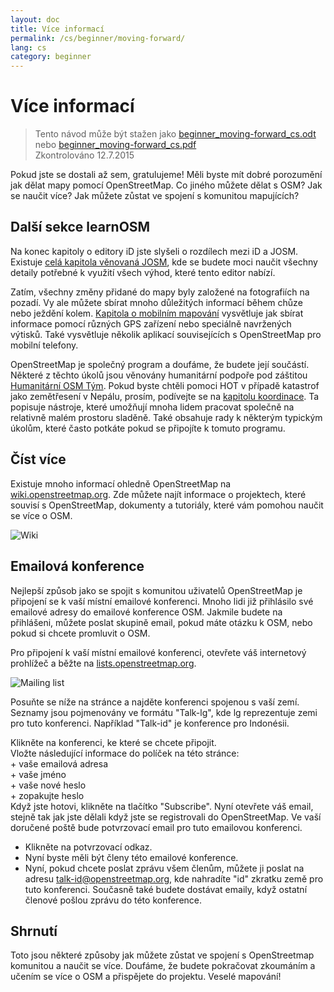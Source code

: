 ```yaml
---
layout: doc
title: Více informací
permalink: /cs/beginner/moving-forward/
lang: cs
category: beginner
---
```


Více informací
===============

> Tento návod může být stažen jako [beginner_moving-forward_cs.odt](/files/beginner_moving-forward_cs.odt) nebo [beginner_moving-forward_cs.pdf](/files/beginner_moving-forward_cs.pdf)  
> Zkontrolováno 12.7.2015  

Pokud jste se dostali až sem, gratulujeme! Měli byste mít dobré porozumění jak dělat mapy pomocí OpenStreetMap. Co jiného můžete dělat s OSM? Jak se naučit více? Jak můžete zůstat ve spojení s komunitou mapujících?  

Další sekce learnOSM
---------------------------

Na konec kapitoly o editory iD jste slyšeli o rozdílech mezi iD a JOSM. Existuje [celá kapitola věnovaná JOSM](/cs/josm/), kde se budete moci naučit všechny detaily potřebné k využití všech výhod, které tento editor nabízí.  

Zatím, všechny změny přidané do mapy byly založené na fotografiích na pozadí. Vy ale můžete sbírat mnoho důležitých informací během chůze nebo ježdění kolem. [Kapitola o mobilním mapování](/cs/mobile-mapping/) vysvětluje jak sbírat informace pomocí různých GPS zařízení nebo speciálně navržených výtisků. Také vysvětluje několik aplikací souvisejících s OpenStreetMap pro mobilní telefony.  

OpenStreetMap je společný program a doufáme, že budete její součástí. Některé z těchto úkolů jsou věnovány humanitární podpoře pod záštitou [Humanitární OSM Tým](http://hotosm.org). Pokud byste chtěli pomoci HOT v případě katastrof jako zemětřesení v Nepálu, prosím, podívejte se na [kapitolu koordinace](/en/coordination/). Ta popisuje nástroje, které umožňují mnoha lidem pracovat společně na relativně malém prostoru sladěně. Také obsahuje rady k některým typickým úkolům, které často potkáte pokud se připojíte k tomuto programu.  


Číst více
----------

Existuje mnoho informací ohledně OpenStreetMap na [wiki.openstreetmap.org](http://wiki.openstreetmap.org/). Zde můžete najít informace o projektech, které souvisí s OpenStreetMap, dokumenty a tutoriály, které vám pomohou naučit se více o OSM.  

![Wiki][]

<!-- also more info on this site once it is prepared -->

Emailová konference
------------

Nejlepší způsob jako se spojit s komunitou uživatelů OpenStreetMap je připojení se k vaší místní emailové konferenci. Mnoho lidi již přihlásilo své emailové adresy do emailové konference OSM. Jakmile budete na přihlášeni, můžete poslat skupině email, pokud máte otázku k OSM, nebo pokud si chcete promluvit o OSM.  

Pro připojení k vaší místní emailové konferenci, otevřete váš internetový prohlížeč a běžte na [lists.openstreetmap.org](http://lists.openstreetmap.org/).  

![Mailing list][]

Posuňte se níže na stránce a najděte konferenci spojenou s vaší zemí. Seznamy jsou pojmenovány ve formátu "Talk-lg", kde lg reprezentuje zemi pro tuto konferenci. Například "Talk-id" je konference pro Indonésii.  

Klikněte na konferenci, ke které se chcete připojit.  
Vložte následující informace do políček na této stránce:  
    + vaše emailová adresa  
    + vaše jméno  
    + vaše nové heslo  
    + zopakujte heslo  
Když jste hotovi, klikněte na tlačítko "Subscribe".
Nyní otevřete váš email, stejně tak jak jste dělali když jste se registrovali do OpenStreetMap. Ve vaší doručené poště bude potvrzovací email pro tuto emailovou konferenci.  
- Klikněte na potvrzovací odkaz.  
- Nyní byste měli být členy této emailové konference.  
- Nyní, pokud chcete poslat zprávu všem členům, můžete ji poslat na adresu  [talk-id@openstreetmap.org](mailto:talk-id@openstreetmap.org), kde nahradíte "id" zkratku země pro tuto konferenci. Současně také budete dostávat emaily, když ostatní členové pošlou zprávu do této konference.  

<!-- maybe expand and put this back later
MapOSMatic
----------

Jeden takový projekt se nazývá MapOSMatic, ke kterému máte přístup přes
internetový prohlížeč na [maposmatic.org](http://www.maposmatic.org/). To
je jednoduchý nástroj pro tisk mapy libovolné oblasti, kterou si vyberete. Bude
automaticky tvořit mapu spolu s mřížkou nad mapou a
index of locations that are included in the area.

![MapOSMatic][]
-->


Shrnutí
-------

Toto jsou některé způsoby jak můžete zůstat ve spojení s OpenStreetmap komunitou a naučit se více. Doufáme, že budete pokračovat zkoumáním a učením se více o OSM a přispějete do projektu. Veselé mapování!


[MapOSMatic]: /images/beginner/maposmatic-homepage.png
[Wiki]: /images/beginner/osm-wiki.png
[Mailing list]: /images/beginner/osm-mailing-lists.png